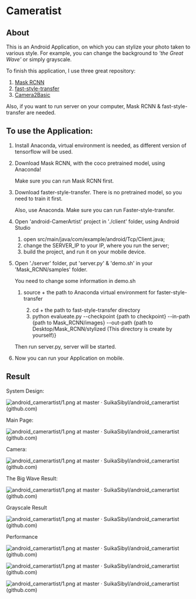 # Cameratist

## About

This is an Android Application, on which you can stylize your photo taken to various style. For example, you can change the background to *'the Great Wave'* or simply grayscale.

To finish this application, I use three great repository:

1. [Mask RCNN](https://github.com/matterport/Mask_RCNN)
2. [fast-style-transfer](https://github.com/lengstrom/fast-style-transfer)
3. [Camera2Basic](https://github.com/googlearchive/android-Camera2Basic)

Also, if you want to run server on your computer, Mask RCNN & fast-style-transfer are needed.



## To use the Application:

1. Install Anaconda, virtual environment is needed, as different version of tensorflow will be used.

2. Download Mask RCNN, with the coco pretrained model, using Anaconda!

   Make sure you can run Mask RCNN first.

3. Download faster-style-transfer. There is no pretrained model, so you need to train it first.

   Also, use Anaconda. Make sure you can run Faster-style-transfer.

4. Open 'android-CamerArtist' project in './client' folder, using Android Studio
   1. open src/main/java/com/example/android/Tcp/Client.java;
   2. change the SERVER_IP to your IP, where you run the server;
   3. build the project, and run it on your mobile device.

5. Open './server' folder, put 'server.py' & 'demo.sh' in your 'Mask_RCNN/samples' folder.

   You need to change some information in demo.sh

   1. source + the path to Anaconda virtual environment for faster-style-transfer

    	2. cd + the path to fast-style-transfer directory
    	3. python evalueate.py --checkpoint {path to checkpoint} --in-path {path to Mask_RCNN/images} --out-path {path to Desktop/Mask_RCNN/stylized (This directory is create by yourself)}

   Then run server.py, server will be started.

6. Now you can run your Application on mobile.



## Result

System Design:



![android_camerartist/1.png at master · SuikaSibyl/android_camerartist (github.com)](https://github.com/SuikaSibyl/android_camerartist/blob/master/Figs/diagram.png)



Main Page:



![android_camerartist/1.png at master · SuikaSibyl/android_camerartist (github.com)](https://github.com/SuikaSibyl/android_camerartist/blob/master/Figs/1.png)



Camera:



![android_camerartist/1.png at master · SuikaSibyl/android_camerartist (github.com)](https://github.com/SuikaSibyl/android_camerartist/blob/master/Figs/2.png)



The Big Wave Result:



![android_camerartist/1.png at master · SuikaSibyl/android_camerartist (github.com)](https://github.com/SuikaSibyl/android_camerartist/blob/master/Figs/3.png)



Grayscale Result



![android_camerartist/1.png at master · SuikaSibyl/android_camerartist (github.com)](https://github.com/SuikaSibyl/android_camerartist/blob/master/Figs/4.png)



Performance



![android_camerartist/1.png at master · SuikaSibyl/android_camerartist (github.com)](https://github.com/SuikaSibyl/android_camerartist/blob/master/Figs/5.png)



![android_camerartist/1.png at master · SuikaSibyl/android_camerartist (github.com)](https://github.com/SuikaSibyl/android_camerartist/blob/master/Figs/6.png)



![android_camerartist/1.png at master · SuikaSibyl/android_camerartist (github.com)](https://github.com/SuikaSibyl/android_camerartist/blob/master/Figs/7.png)



